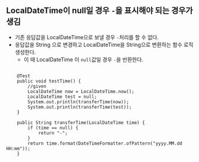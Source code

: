 ## LocalDateTime이 null일 경우 `-`을 표시해야 되는 경우가 생김

- 기존 응답값을 LocalDateTime으로 보낼 경우 `-`처리를 할 수 없다.
- 응답값을 String 으로 변경하고 LocalDateTime을 String으로 변환하는 함수 로직 생성한다.
    - 이 때 LocalDateTime 이 `null`값일 경우 `-`을 반환한다.

```

    @Test
    public void testTime() {
        //given
        LocalDateTime now = LocalDateTime.now();
        LocalDateTime test = null;
        System.out.println(transferTime(now));
        System.out.println(transferTime(test));
    }

    public String transferTime(LocalDateTime time) {
        if (time == null) {
            return "-";
        }
        return time.format(DateTimeFormatter.ofPattern("yyyy.MM.dd HH:mm"));
    }

```